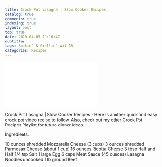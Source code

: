 ```yaml
---
title: Crock Pot Lasagna | Slow Cooker Recipes
catalog: true
comments: true
indexing: true
layout: post
top: true
date: 2020-04-05 11:10:47
subtitle:
tags: Smokin' & Grillin' wit AB
categories: Recipes
---
```


<iframe frameborder="0" width="auto" height="auto"
src="//www.dailymotion.com/embed/video/x7t4dv?autoplay=1&mute=1"
allowfullscreen allow="autoplay"></iframe>

Crock Pot Lasagna |  Slow Cooker Recipes - Here is another quick and easy crock pot video recipe to follow. Also, check out my other Crock Pot Recipes Playlist for future dinner ideas.

Ingredients:

10 ounces shredded Mozzarella Cheese (3 cups)
3 ounces shredded Parmesan Cheese (about 1 cup)
16 ounces Ricotta Cheese
3 tbsp Half and Half
1/4 tsp Salt
1 large Egg
6 cups Meat Sauce (45 ounces)
Lasagna Noodles uncooked
1 lb ground Beef